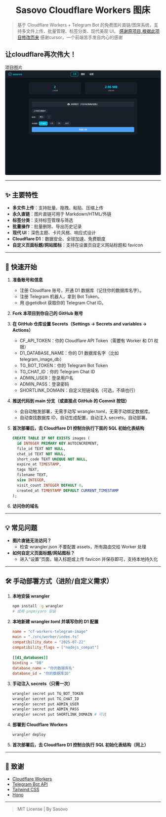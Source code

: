 <h1 align="center">Sasovo Cloudflare Workers 图床</h1>

> 基于 Cloudflare Workers + Telegram Bot 的免费图片直链/图床系统，支持多文件上传、批量管理、标签分类、现代美观 UI。
> [感谢原项目,根据此项目修改而来](https://github.com/houhoz/cf-workers-telegram-image)
> 感谢cursor，一个前端苦手发自内心的感谢

## 让cloudflare再次伟大！

项目图片
![screenshot](./preview.png)

---

## ✨ 主要特性

- **多文件上传**：支持批量、拖拽、粘贴、压缩上传
- **永久直链**：图片直链可用于 Markdown/HTML/外链
- **标签分类**：支持标签管理与筛选
- **批量操作**：批量删除、导出历史记录
- **现代 UI**：深色主题、卡片风格、响应式设计
- **Cloudflare D1**：数据安全、全球加速、免费额度
- **自定义页面标题/网站图标**：支持在设置页自定义网站标题和 favicon

---

## 🚀 快速开始

1. **准备账号和信息**
   - 注册 Cloudflare 账号，开通 D1 数据库（记住你的数据库名字）。
   - 注册 Telegram 机器人，拿到 Bot Token。
   - 用 @getidbot 获取你的 Telegram Chat ID。

2. **Fork 本项目到你自己的 GitHub 账号**

3. **在 GitHub 仓库设置 Secrets（Settings → Secrets and variables → Actions）**
   - CF_API_TOKEN：你的 Cloudflare API Token（需要有 Worker 和 D1 权限）
   - D1_DATABASE_NAME：你的 D1 数据库名字（比如 telegram_image_db）
   - TG_BOT_TOKEN：你的 Telegram Bot Token
   - TG_CHAT_ID：你的 Telegram Chat ID
   - ADMIN_USER：登录用户名
   - ADMIN_PASS：登录密码
   - SHORTLINK_DOMAIN：自定义短链域名（可选，不填也行）

4. **推送代码到 main 分支（或直接点 GitHub 的 Commit 按钮）**
   - 会自动触发部署，无需手动写 wrangler.toml，无需手动绑定数据库。
   - 自动查找数据库 ID，自动生成配置，自动注入 secrets，自动部署。

5. **首次部署后，去 Cloudflare D1 控制台执行下面的 SQL 初始化表结构**
   ```sql
   CREATE TABLE IF NOT EXISTS images (
     id INTEGER PRIMARY KEY AUTOINCREMENT,
     file_id TEXT NOT NULL,
     chat_id TEXT NOT NULL,
     short_code TEXT UNIQUE NOT NULL,
     expire_at TIMESTAMP,
     tags TEXT,
     filename TEXT,
     size INTEGER,
     visit_count INTEGER DEFAULT 0,
     created_at TIMESTAMP DEFAULT CURRENT_TIMESTAMP
   );
   ```

6. **访问你的域名**

---

## 💡 常见问题

- **图片直链无法访问？**
  - 检查 wrangler.json 不要配置 assets，所有路由交给 Worker 处理
- **如何自定义页面标题/网站图标？**
  - 进入“设置”页面，输入标题或上传 favicon 并保存即可，支持本地持久化

---

## 🛠️ 手动部署方式（进阶/自定义需求）

1. **本地安装 wrangler**
   ```sh
   npm install -g wrangler
   # 或用 pnpm/yarn 安装
   ```

2. **本地新建 wrangler.toml 并填写你的 D1 配置**
   ```toml
   name = "cf-workers-telegram-image"
   main = "./src/worker/index.ts"
   compatibility_date = "2025-07-22"
   compatibility_flags = ["nodejs_compat"]

   [[d1_databases]]
   binding = "DB"
   database_name = "你的数据库名"
   database_id = "你的数据库ID"
   ```

3. **手动注入 secrets（只需一次）**
   ```sh
   wrangler secret put TG_BOT_TOKEN
   wrangler secret put TG_CHAT_ID
   wrangler secret put ADMIN_USER
   wrangler secret put ADMIN_PASS
   wrangler secret put SHORTLINK_DOMAIN # 可选
   ```

4. **部署到 Cloudflare Workers**
   ```sh
   wrangler deploy
   ```

5. **首次部署后，去 Cloudflare D1 控制台执行 SQL 初始化表结构（同上）**

---

## 🙏 致谢

- [Cloudflare Workers](https://workers.cloudflare.com/)
- [Telegram Bot API](https://core.telegram.org/bots/api)
- [Tailwind CSS](https://tailwindcss.com/)
- [Hono](https://hono.dev/)

---

> MIT License | By Sasovo
